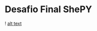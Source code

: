 # Desafio Final ShePY
! [alt text](https://github.com/victoriapaganotto/Desafio-Final-ShePY/blob/main/desafiobanner.png)
